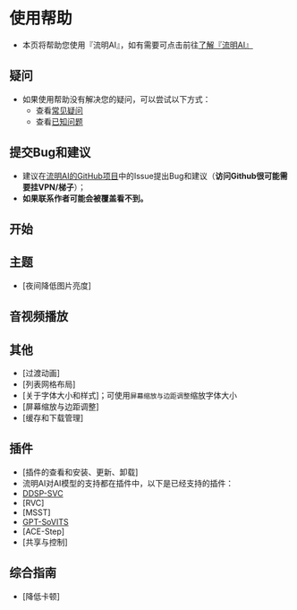 # 使用帮助
- 本页将帮助您使用『流明AI』，如有需要可点击前往[了解『流明AI』](/info/)

## 疑问
- 如果使用帮助没有解决您的疑问，可以尝试以下方式：
  - 查看[常见疑问](issue)
  - 查看[已知问题](question)

## 提交Bug和建议
- 建议在[流明AI的GitHub项目](https://github.com/coolight7/lumenxx-docx/issues)中的Issue提出Bug和建议（**访问Github很可能需要挂VPN/梯子**）；
- **如果联系作者可能会被覆盖看不到。**

## 开始

## 主题
- [夜间降低图片亮度]

## 音视频播放

## 其他
- [过渡动画]
- [列表网格布局]
- [关于字体大小和样式]；可使用`屏幕缩放与边距调整`缩放字体大小
- [屏幕缩放与边距调整]
- [缓存和下载管理]

## 插件
- [插件的查看和安装、更新、卸载]
- 流明AI对AI模型的支持都在插件中，以下是已经支持的插件：
- [DDSP-SVC](./plugins/ddsp-svc/)
- [RVC]
- [MSST]
- [GPT-SoVITS](./plugins/gpt-sovits/)
- [ACE-Step]
- [共享与控制]

## 综合指南
- [降低卡顿]

